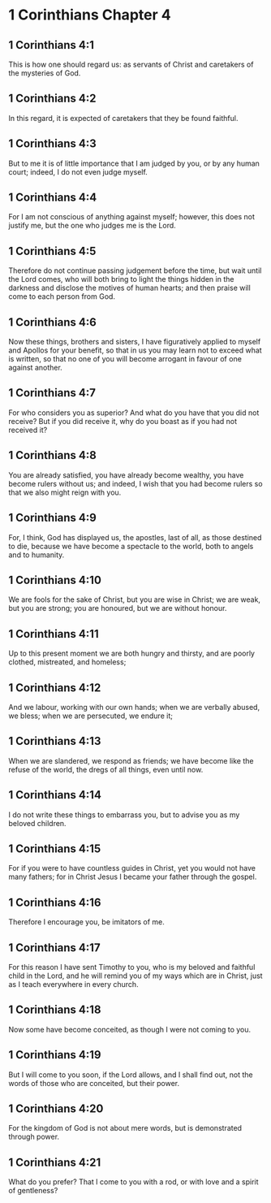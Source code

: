 # 1 Corinthians Chapter 4

## 1 Corinthians 4:1

This is how one should regard us: as servants of Christ and caretakers of the mysteries of God.

## 1 Corinthians 4:2

In this regard, it is expected of caretakers that they be found faithful.

## 1 Corinthians 4:3

But to me it is of little importance that I am judged by you, or by any human court; indeed, I do not even judge myself.

## 1 Corinthians 4:4

For I am not conscious of anything against myself; however, this does not justify me, but the one who judges me is the Lord.

## 1 Corinthians 4:5

Therefore do not continue passing judgement before the time, but wait until the Lord comes, who will both bring to light the things hidden in the darkness and disclose the motives of human hearts; and then praise will come to each person from God.

## 1 Corinthians 4:6

Now these things, brothers and sisters, I have figuratively applied to myself and Apollos for your benefit, so that in us you may learn not to exceed what is written, so that no one of you will become arrogant in favour of one against another.

## 1 Corinthians 4:7

For who considers you as superior? And what do you have that you did not receive? But if you did receive it, why do you boast as if you had not received it?

## 1 Corinthians 4:8

You are already satisfied, you have already become wealthy, you have become rulers without us; and indeed, I wish that you had become rulers so that we also might reign with you.

## 1 Corinthians 4:9

For, I think, God has displayed us, the apostles, last of all, as those destined to die, because we have become a spectacle to the world, both to angels and to humanity.

## 1 Corinthians 4:10

We are fools for the sake of Christ, but you are wise in Christ; we are weak, but you are strong; you are honoured, but we are without honour.

## 1 Corinthians 4:11

Up to this present moment we are both hungry and thirsty, and are poorly clothed, mistreated, and homeless;

## 1 Corinthians 4:12

And we labour, working with our own hands; when we are verbally abused, we bless; when we are persecuted, we endure it;

## 1 Corinthians 4:13

When we are slandered, we respond as friends; we have become like the refuse of the world, the dregs of all things, even until now.

## 1 Corinthians 4:14

I do not write these things to embarrass you, but to advise you as my beloved children.

## 1 Corinthians 4:15

For if you were to have countless guides in Christ, yet you would not have many fathers; for in Christ Jesus I became your father through the gospel.

## 1 Corinthians 4:16

Therefore I encourage you, be imitators of me.

## 1 Corinthians 4:17

For this reason I have sent Timothy to you, who is my beloved and faithful child in the Lord, and he will remind you of my ways which are in Christ, just as I teach everywhere in every church.

## 1 Corinthians 4:18

Now some have become conceited, as though I were not coming to you.

## 1 Corinthians 4:19

But I will come to you soon, if the Lord allows, and I shall find out, not the words of those who are conceited, but their power.

## 1 Corinthians 4:20

For the kingdom of God is not about mere words, but is demonstrated through power.

## 1 Corinthians 4:21

What do you prefer? That I come to you with a rod, or with love and a spirit of gentleness?
